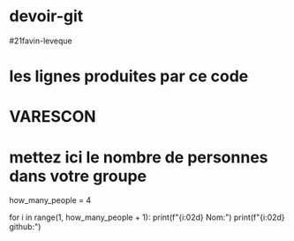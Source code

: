 # devoir-git
#21favin-leveque
# les lignes produites par ce code
# VARESCON
# mettez ici le nombre de personnes dans votre groupe

how_many_people = 4

for i in range(1, how_many_people + 1):
    print(f"{i:02d} Nom:")
    print(f"{i:02d} github:")
